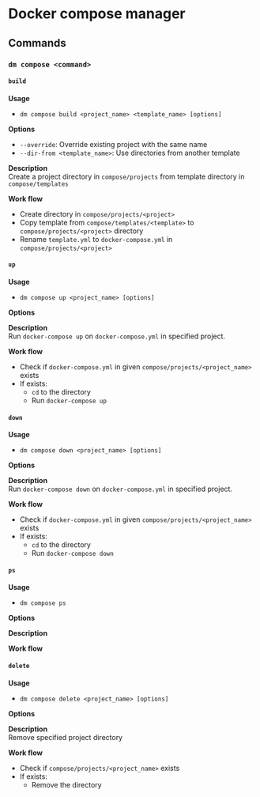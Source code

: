 # Docker compose manager

## Commands
### `dm compose <command>`
#### `build`
**Usage**  
- `dm compose build <project_name> <template_name> [options]`

**Options**  
<!-- - `--var <key=value>`: Key-value variable using in template string replacement -->
<!-- - `--varf <name>`: Name of template variable file using in template string replacement -->
- `--override`: Override existing project with the same name
- `--dir-from <template_name>`: Use directories from another template

**Description**  
Create a project directory in `compose/projects` from template directory in `compose/templates`

**Work flow**  
- Create directory in `compose/projects/<project>`
- Copy template from `compose/templates/<template>` to `compose/projects/<project>` directory
- Rename `template.yml` to `docker-compose.yml` in `compose/projects/<project>`
<!-- - Replace placeholder in `template.yml` with given details -->

#### `up`
**Usage**  
- `dm compose up <project_name> [options]`

**Options**  


**Description**  
Run `docker-compose up` on `docker-compose.yml` in specified project.

**Work flow**  
- Check if `docker-compose.yml` in given `compose/projects/<project_name>` exists
- If exists:
    - `cd` to the directory
    - Run `docker-compose up`

#### `down`
**Usage**  
- `dm compose down <project_name> [options]`

**Options**  


**Description**  
Run `docker-compose down` on `docker-compose.yml` in specified project.


**Work flow**  
- Check if `docker-compose.yml` in given `compose/projects/<project_name>` exists
- If exists:
    - `cd` to the directory
    - Run `docker-compose down`


#### `ps`
**Usage**  
- `dm compose ps`

**Options**  


**Description**  


**Work flow**  


#### `delete`
**Usage**  
- `dm compose delete <project_name> [options]`

**Options**  


**Description**  
Remove specified project directory


**Work flow**  
- Check if `compose/projects/<project_name>` exists
- If exists:
    - Remove the directory

